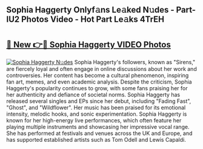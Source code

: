 ## Sophia Haggerty Onlyf𝚊ns Le𝚊ked N𝚞des - Part-IU2 Photos Video - Hot Part Le𝚊ks 4TrEH

# <h2><a href="http://ac24875.deff.icu/?id=Sophia+Haggerty">🔗 New 👉🔴 Sophia Haggerty VIDEO Photos</a></h2>

[![Sophia Haggerty N𝚞des](https://i.imgur.com/rIISA9y.gif)](http://ac24875.deff.icu/?id=Sophia+Haggerty)
Sophia Haggerty's followers, known as "Sirens," are fiercely loyal and often engage in online discussions about her work and controversies. Her content has become a cultural phenomenon, inspiring fan art, memes, and even academic analysis. Despite the criticism, Sophia Haggerty's popularity continues to grow, with some fans praising her for her authenticity and defiance of societal norms. Sophia Haggerty has released several singles and EPs since her debut, including "Fading Fast", "Ghost", and "Wildflower". Her music has been praised for its emotional intensity, melodic hooks, and sonic experimentation. Sophia Haggerty is known for her high-energy live performances, which often feature her playing multiple instruments and showcasing her impressive vocal range. She has performed at festivals and venues across the UK and Europe, and has supported established artists such as Tom Odell and Lewis Capaldi.

